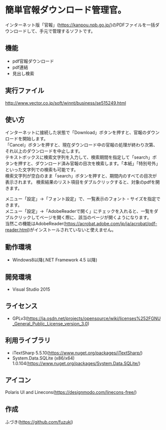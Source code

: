 簡単官報ダウンロード管理官。
=============

インターネット版「官報」(<https://kanpou.npb.go.jp/>)のPDFファイルを一括ダウンロードして、手元で管理するソフトです。

## 機能  
* pdf官報ダウンロード
* pdf連結
* 見出し検索

## 実行ファイル
<http://www.vector.co.jp/soft/winnt/business/se515249.html>

## 使い方
インターネットに接続した状態で「Download」ボタンを押すと、官報のダウンロードを開始します。  
「Cancel」ボタンを押すと、現在ダウンロード中の官報の処理が終わり次第、それ以上のダウンロードを中止します。  
テキストボックスに検索文字列を入力して、検索期間を指定して「search」ボタンを押すと、ダウンロード済み官報の目次を検索します。「本紙」「特別号外」といった文字列での検索も可能です。  
検索文字列が空白のまま「search」ボタンを押すと、期間内のすべての目次が表示されます。
検索結果のリスト項目をダブルクリックすると、対象のpdfを開きます。  

メニュー「設定」->「フォント設定」で、一覧表示のフォント・サイズを指定できます。  
メニュー「設定」->「AdobeReaderで開く」にチェックを入れると、一覧をダブルクリックしてページを開く際に、該当のページが開くようになります。  
当然この機能はAdobeReader(<https://acrobat.adobe.com/jp/ja/acrobat/pdf-reader.html>)がインストールされていないと使えません。  

## 動作環境  
* Windows8以降(.NET Framework 4.5 以降)

## 開発環境  
* Visual Studio 2015

## ライセンス  
* GPLv3(<https://ja.osdn.net/projects/opensource/wiki/licenses%252FGNU_General_Public_License_version_3.0>)

## 利用ライブラリ
* iTextSharp 5.5.10(<https://www.nuget.org/packages/iTextSharp/>)
* System.Data.SQLite (x86/x64) 1.0.104(<https://www.nuget.org/packages/System.Data.SQLite/>)

## アイコン
Polaris UI and Linecons(<https://designmodo.com/linecons-free/>)

## 作成
ふづき(<https://github.com/fuzuki>)
